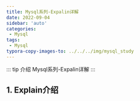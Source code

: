 ```yaml
---
title: Mysql系列-Expalin详解
date: 2022-09-04
sidebar: 'auto'
categories:
 - Mysql
tags:
 - Mysql
typora-copy-images-to: ../../../img/mysql_study
---
```


::: tip 介绍
Mysql系列-Expalin详解
:::

## 1. Explain介绍

